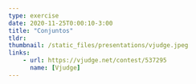 ```yaml
---
type: exercise
date: 2020-11-25T0:00:10-3:00
title: "Conjuntos"
tldr: 
thumbnail: /static_files/presentations/vjudge.jpeg
links: 
    - url: https://vjudge.net/contest/537295
      name: [Vjudge]
---
```


